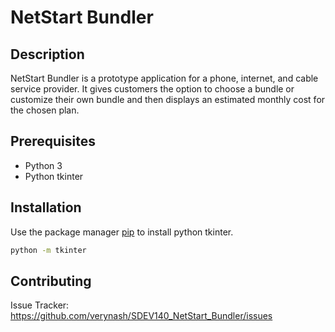 # NetStart Bundler

## Description

NetStart Bundler is a prototype application for a phone, internet, and cable service provider. It gives customers the option to choose a bundle or customize their own bundle and then displays an estimated monthly cost for the chosen plan.

## Prerequisites

- Python 3
- Python tkinter

## Installation

Use the package manager [pip](https://docs.python.org/3/library/tkinter.html) to install python tkinter.
```bash
python -m tkinter
```

## Contributing

Issue Tracker: https://github.com/verynash/SDEV140_NetStart_Bundler/issues